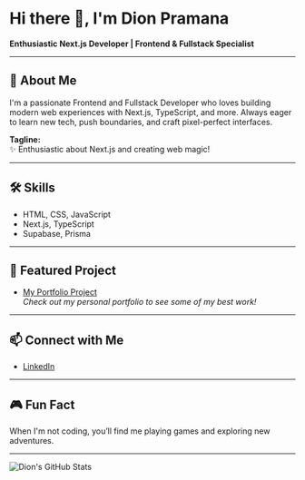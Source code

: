 # Hi there 👋, I'm Dion Pramana

**Enthusiastic Next.js Developer | Frontend & Fullstack Specialist**

---

## 🚀 About Me

I'm a passionate Frontend and Fullstack Developer who loves building modern web experiences with Next.js, TypeScript, and more. Always eager to learn new tech, push boundaries, and craft pixel-perfect interfaces.

**Tagline:**  
✨ Enthusiastic about Next.js and creating web magic!

---

## 🛠️ Skills

- HTML, CSS, JavaScript
- Next.js, TypeScript
- Supabase, Prisma

---

## 🌟 Featured Project

- [My Portfolio Project](https://github.com/dionpramana84/my-portofolio-project)  
  _Check out my personal portfolio to see some of my best work!_

---

## 📫 Connect with Me

- [LinkedIn](https://www.linkedin.com/in/dionpramana84/)

---

## 🎮 Fun Fact

When I'm not coding, you’ll find me playing games and exploring new adventures.

---

![Dion's GitHub Stats](https://github-readme-stats.vercel.app/api?username=dionpramana84&show_icons=true&theme=radical)
